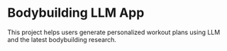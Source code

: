 # Bodybuilding LLM App
This project helps users generate personalized workout plans using LLM and the latest bodybuilding research.
